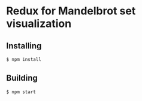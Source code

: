 Redux for Mandelbrot set visualization
============================

Installing
----------

```bash
$ npm install
```

Building
--------

```bash
$ npm start
```
